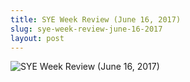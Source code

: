 ```yaml
---
title: SYE Week Review (June 16, 2017)
slug: sye-week-review-june-16-2017
layout: post
---
```


![SYE Week Review (June 16, 2017)](/media_root/file_archive/Week_Review_June_16.png "SYE Week Review (June 16, 2017)")
